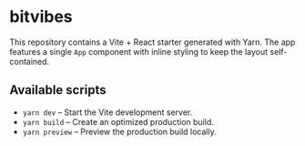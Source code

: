 # bitvibes

This repository contains a Vite + React starter generated with Yarn. The app features a single `App` component with inline styling to keep the layout self-contained.

## Available scripts

- `yarn dev` – Start the Vite development server.
- `yarn build` – Create an optimized production build.
- `yarn preview` – Preview the production build locally.
